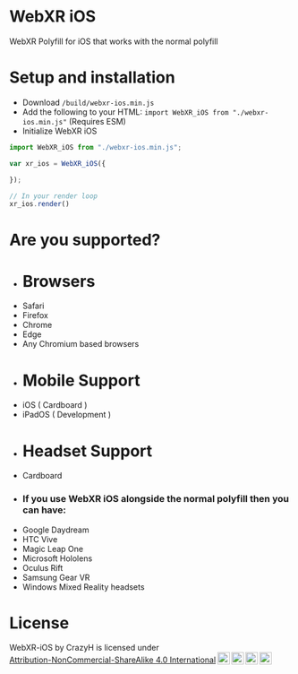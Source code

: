 # WebXR iOS
WebXR Polyfill for iOS that works with the normal polyfill

# Setup and installation
- Download `/build/webxr-ios.min.js`
- Add the following to your HTML: `import WebXR_iOS from "./webxr-ios.min.js"` (Requires ESM)
- Initialize WebXR iOS
```js
import WebXR_iOS from "./webxr-ios.min.js";

var xr_ios = WebXR_iOS({

});

// In your render loop
xr_ios.render()
```

# Are you supported?
- # Browsers
- Safari
- Firefox
- Chrome
- Edge
- Any Chromium based browsers
- # Mobile Support
- iOS ( Cardboard )
- iPadOS ( Development )
- # Headset Support
- Cardboard
- ### If you use WebXR iOS alongside the normal polyfill then you can have:
- Google Daydream
- HTC Vive
- Magic Leap One
- Microsoft Hololens
- Oculus Rift
- Samsung Gear VR
- Windows Mixed Reality headsets

# License
<p xmlns:cc="http://creativecommons.org/ns#" xmlns:dct="http://purl.org/dc/terms/"><span property="dct:title">WebXR-iOS</span> by <span property="cc:attributionName">CrazyH</span> is licensed under <a href="http://creativecommons.org/licenses/by-nc-sa/4.0/?ref=chooser-v1" target="_blank" rel="license noopener noreferrer" style="display:inline-block;">Attribution-NonCommercial-ShareAlike 4.0 International<img style="height:22px!important;margin-left:3px;vertical-align:text-bottom;" src="https://mirrors.creativecommons.org/presskit/icons/cc.svg?ref=chooser-v1"><img style="height:22px!important;margin-left:3px;vertical-align:text-bottom;" src="https://mirrors.creativecommons.org/presskit/icons/by.svg?ref=chooser-v1"><img style="height:22px!important;margin-left:3px;vertical-align:text-bottom;" src="https://mirrors.creativecommons.org/presskit/icons/nc.svg?ref=chooser-v1"><img style="height:22px!important;margin-left:3px;vertical-align:text-bottom;" src="https://mirrors.creativecommons.org/presskit/icons/sa.svg?ref=chooser-v1"></a></p>
